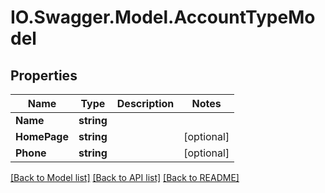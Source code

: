 # IO.Swagger.Model.AccountTypeModel
## Properties

Name | Type | Description | Notes
------------ | ------------- | ------------- | -------------
**Name** | **string** |  | 
**HomePage** | **string** |  | [optional] 
**Phone** | **string** |  | [optional] 

[[Back to Model list]](../README.md#documentation-for-models) [[Back to API list]](../README.md#documentation-for-api-endpoints) [[Back to README]](../README.md)

